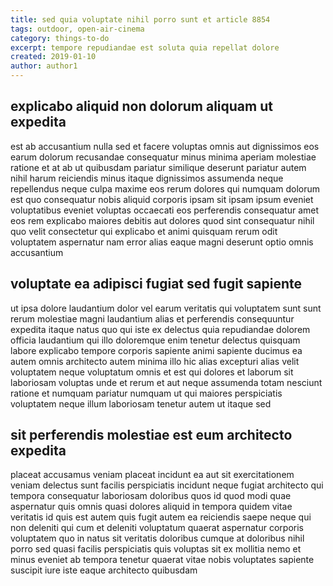 ```yaml
---
title: sed quia voluptate nihil porro sunt et article 8854
tags: outdoor, open-air-cinema
category: things-to-do
excerpt: tempore repudiandae est soluta quia repellat dolore
created: 2019-01-10
author: author1
---
```


## explicabo aliquid non dolorum aliquam ut expedita

est ab accusantium nulla sed et facere voluptas omnis aut dignissimos eos earum dolorum recusandae consequatur minus minima aperiam molestiae ratione et at ab ut quibusdam pariatur similique deserunt pariatur autem nihil harum reiciendis minus itaque dignissimos assumenda neque repellendus neque culpa maxime eos rerum dolores qui numquam dolorum est quo consequatur nobis aliquid corporis ipsam sit ipsam ipsum eveniet voluptatibus eveniet voluptas occaecati eos perferendis consequatur amet eos rem explicabo maiores debitis aut dolores quod sint consequatur nihil quo velit consectetur qui explicabo et animi quisquam rerum odit voluptatem aspernatur nam error alias eaque magni deserunt optio omnis accusantium

## voluptate ea adipisci fugiat sed fugit sapiente

ut ipsa dolore laudantium dolor vel earum veritatis qui voluptatem sunt sunt rerum molestiae magni laudantium alias et perferendis consequuntur expedita itaque natus quo qui iste ex delectus quia repudiandae dolorem officia laudantium qui illo doloremque enim tenetur delectus quisquam labore explicabo tempore corporis sapiente animi sapiente ducimus ea autem omnis architecto autem minima illo hic alias excepturi alias velit voluptatem neque voluptatum omnis et est qui dolores et laborum sit laboriosam voluptas unde et rerum et aut neque assumenda totam nesciunt ratione et numquam pariatur numquam ut qui maiores perspiciatis voluptatem neque illum laboriosam tenetur autem ut itaque sed

## sit perferendis molestiae est eum architecto expedita

placeat accusamus veniam placeat incidunt ea aut sit exercitationem veniam delectus sunt facilis perspiciatis incidunt neque fugiat architecto qui tempora consequatur laboriosam doloribus quos id quod modi quae aspernatur quis omnis quasi dolores aliquid in tempora quidem vitae veritatis id quis est autem quis fugit autem ea reiciendis saepe neque qui non deleniti qui cum et deleniti voluptatum quaerat aspernatur corporis voluptatem quo in natus sit veritatis doloribus cumque at doloribus nihil porro sed quasi facilis perspiciatis quis voluptas sit ex mollitia nemo et minus eveniet ab tempora tenetur quaerat vitae nobis voluptates sapiente suscipit iure iste eaque architecto quibusdam
